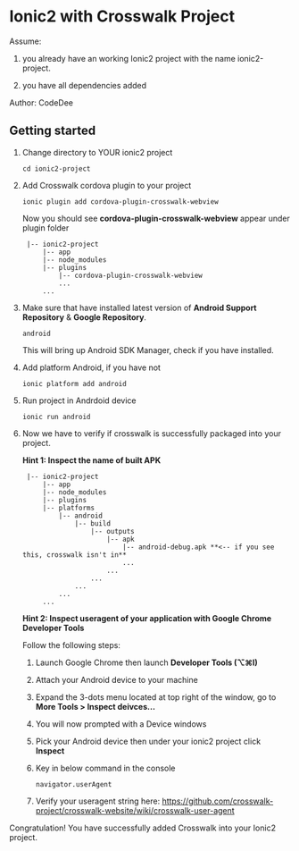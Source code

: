 # Ionic2 with Crosswalk Project

Assume:

1. you already have an working Ionic2 project with the name ionic2-project.

2. you have all dependencies added

Author: CodeDee

## Getting started

1. Change directory to YOUR ionic2 project
    ```
    cd ionic2-project
    ```
    
2. Add Crosswalk cordova plugin to your project
    ```
    ionic plugin add cordova-plugin-crosswalk-webview
    ```
    Now you should see **cordova-plugin-crosswalk-webview** appear under plugin folder
    
        |-- ionic2-project
            |-- app
            |-- node_modules
            |-- plugins
                |-- cordova-plugin-crosswalk-webview
                ...
            ...

3. Make sure that have installed latest version of **Android Support Repository** & **Google Repository**.
    ```
    android
    ```
    This will bring up Android SDK Manager, check if you have installed.
    
4. Add platform Android, if you have not
    ```
    ionic platform add android
    ```
    
5. Run project in Andrdoid device
    ```
    ionic run android
    ```
    
6. Now we have to verify if crosswalk is successfully packaged into your project.

    **Hint 1: Inspect the name of built APK**
    
        |-- ionic2-project
            |-- app
            |-- node_modules
            |-- plugins
            |-- platforms
                |-- android
                    |-- build
                        |-- outputs
                            |-- apk
                                |-- android-debug.apk **<-- if you see this, crosswalk isn't in**
                                ...
                            ...
                        ...
                    ...
                ...
            ...
        

    **Hint 2: Inspect useragent of your application with Google Chrome Developer Tools**
    
    Follow the following steps:
    1. Launch Google Chrome then launch **Developer Tools (⌥⌘I)**
    
    2. Attach your Android device to your machine
    
    3. Expand the 3-dots menu located at top right of the window, go to **More Tools > Inspect deivces...**
    
    4. You will now prompted with a Device windows
    
    5. Pick your Android device then under your ionic2 project click **Inspect**
    
    6. Key in below command in the console
        ```
        navigator.userAgent
        ```
    
    7. Verify your useragent string here:
        https://github.com/crosswalk-project/crosswalk-website/wiki/crosswalk-user-agent
        
    
Congratulation! You have successfully added Crosswalk into your Ionic2 project.
